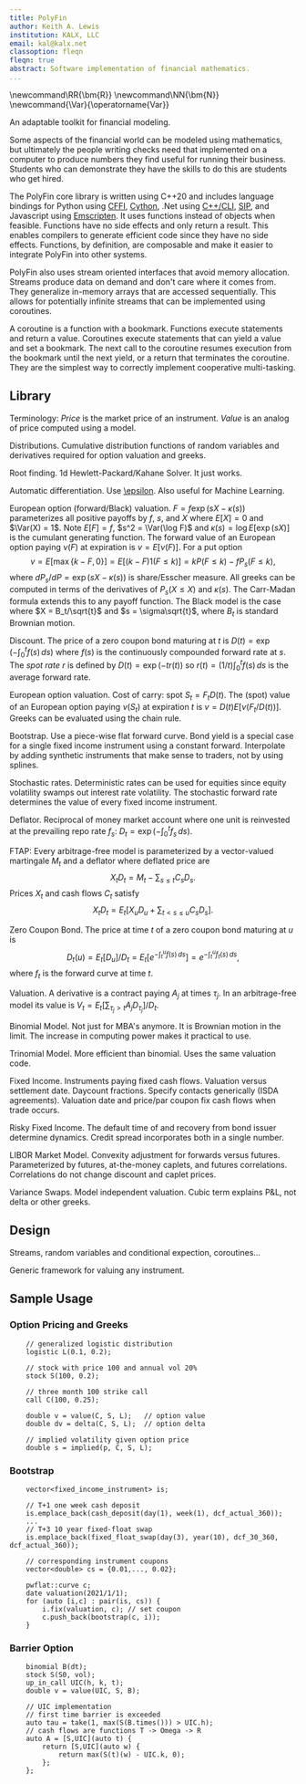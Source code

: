 ```yaml
---
title: PolyFin
author: Keith A. Lewis
institution: KALX, LLC
email: kal@kalx.net
classoption: fleqn
fleqn: true
abstract: Software implementation of financial mathematics.
...
```


\newcommand\RR{\bm{R}}
\newcommand\NN{\bm{N}}
\newcommand{\Var}{\operatorname{Var}}

An adaptable toolkit for financial modeling.

Some aspects of the financial world can be modeled using mathematics,
but ultimately the people writing checks need that implemented on
a computer to produce numbers they find useful for running their business.
Students who can demonstrate they have the skills to do this are
students who get hired.

The PolyFin core library is written using C++20 and includes language bindings for
Python using [CFFI](https://cffi.readthedocs.io/en/latest/), [Cython](https://cython.org/),
.Net using [C++/CLI](https://docs.microsoft.com/en-us/cpp/dotnet/dotnet-programming-with-cpp-cli-visual-cpp),
[SIP](https://www.riverbankcomputing.com/software/sip/intro),
and Javascript using [Emscripten](https://developer.mozilla.org/en-US/docs/Mozilla/Projects/Emscripten).
It uses functions instead of objects when feasible. 
Functions have no side effects and only return a result. 
This enables compilers to generate efficient code since they have no
side effects.  Functions, by definition, are
composable and make it easier to integrate PolyFin into other systems.

PolyFin also uses stream oriented interfaces that avoid memory allocation.
Streams produce data on demand and don't care where it comes from.
They generalize in-memory arrays that are accessed sequentially.
This allows for potentially infinite streams that can
be implemented using coroutines.

A coroutine is a function with a bookmark.
Functions execute statements and return a value.
Coroutines execute statements that can yield a value and set a bookmark.
The next call to the coroutine resumes execution from the bookmark until
the next yield, or a return that terminates the coroutine.
They are the simplest way to correctly implement cooperative multi-tasking.

## Library

Terminology: _Price_ is the market price of an instrument. _Value_ is
an analog of price computed using a model.

Distributions. Cumulative distribution functions of random variables
and derivatives required for option valuation and greeks.

Root finding. 1d Hewlett-Packard/Kahane Solver. It just works.

Automatic differentiation. Use [\epsilon](https://github.com/keithalewis/epsilon).
Also useful for Machine Learning.

European option (forward/Black) valuation. $F = f \exp(s X - κ(s))$ parameterizes all positive payoffs
by $f$, $s$, and $X$ where $E[X] = 0$ and $\Var(X) = 1$. Note $E[F] = f$, $s^2 = \Var(\log F)$
and $κ(s) = \log E[\exp(s X)]$ is the cumulant generating function.
The forward value of an European option paying $ν(F)$ at expiration is $v = E[ν(F)]$.
For a put option
$$
	v = E[\max\{k - F,0\}] = E[(k - F)1(F \le k)] = kP(F\le k) - f P_s(F\le k),
$$
where $dP_s/dP = \exp(s X - κ(s))$ is share/Esscher measure.
All greeks can be computed in terms of the derivatives of $P_s(X\le X)$ and $κ(s)$.
The Carr-Madan formula extends this to any payoff function.
The Black model is the case where $X = B_t/\sqrt{t}$ and $s = \sigma\sqrt{t}$,
where $B_t$ is standard Brownian motion.

Discount. The price of a zero coupon bond maturing at $t$ is $D(t) = \exp(-\int_0^t f(s)\,ds)$
where $f(s)$ is the continuously compounded forward rate at $s$.
The _spot rate_ $r$ is defined by $D(t) = \exp(-t r(t))$ so
$r(t) = (1/t)\int_0^t f(s)\,ds$ is the average forward rate.

European option valuation. Cost of carry: spot $S_t = F_tD(t)$.
The (spot) value of an European option paying $ν(S_t)$ at expiration $t$ is $v = D(t)E[ν(F_t/D(t))]$.
Greeks can be evaluated using the chain rule.

Bootstrap. Use a piece-wise flat forward curve.
Bond yield is a special case for a single fixed income instrument using a constant forward.
Interpolate by adding synthetic instruments that make sense to traders, not by using splines.

Stochastic rates. Deterministic rates can be used for equities since
equity volatility swamps out interest rate volatility.
The stochastic forward rate determines the value of every fixed income instrument.

Deflator. Reciprocal of money market account where one unit is reinvested at
the prevailing repo rate $f_s$: $D_t = \exp(-\int_0^t f_s\,ds)$.

FTAP: Every arbitrage-free model is parameterized by a vector-valued martingale
$M_t$ and a deflator where deflated price are
$$
	X_t D_t = M_t - \sum_{s\le t} C_s D_s.
$$
Prices $X_t$ and cash flows $C_t$ satisfy
$$
	X_t D_t = E_t[X_u D_u + \sum_{t < s \le u} C_s D_s].
$$

Zero Coupon Bond. The price at time $t$ of a zero coupon bond maturing at $u$ is
$$
	D_t(u) = E_t[D_u]/D_t = E_t[e^{-\int_t^u f(s)\,ds}] = e^{-\int_t^u f_t(s)\,ds},
$$
where $f_t$ is the forward curve at time $t$.

Valuation. A derivative is a contract paying $A_j$ at times $τ_j$.
In an arbitrage-free model its value is $V_t = E_t[\sum_{τ_j>t} A_j D_{τ_j}]/D_t$.

Binomial Model. Not just for MBA's anymore. It is Brownian motion in
the limit. The increase in computing power makes it practical to use.

Trinomial Model. More efficient than binomial. Uses the same valuation code.

Fixed Income. Instruments paying fixed cash flows.  Valuation versus settlement date.
Daycount fractions.  Specify contacts generically (ISDA agreements).
Valuation date and price/par coupon fix cash flows when trade occurs.

Risky Fixed Income. The default time of and recovery from bond issuer determine dynamics.
Credit spread incorporates both in a single number.

LIBOR Market Model. Convexity adjustment for forwards versus futures.
Parameterized by futures, at-the-money caplets, and
futures correlations. Correlations do not change discount and caplet prices.

Variance Swaps. Model independent valuation. Cubic term explains P&L, not delta or other greeks.

## Design

Streams, random variables and conditional expection, coroutines...

Generic framework for valuing any instrument.

## Sample Usage

### Option Pricing and Greeks

```
	// generalized logistic distribution
	logistic L(0.1, 0.2);

	// stock with price 100 and annual vol 20%
	stock S(100, 0.2);

	// three month 100 strike call
	call C(100, 0.25);   

	double v = value(C, S, L);   // option value
	double dv = delta(C, S, L);  // option delta

	// implied volatility given option price
	double s = implied(p, C, S, L);
```

### Bootstrap

```
	vector<fixed_income_instrument> is;

	// T+1 one week cash deposit
	is.emplace_back(cash_deposit(day(1), week(1), dcf_actual_360));
	...
	// T+3 10 year fixed-float swap
	is.emplace_back(fixed_float_swap(day(3), year(10), dcf_30_360, dcf_actual_360));

	// corresponding instrument coupons
	vector<double> cs = {0.01,..., 0.02};

	pwflat::curve c;
	date valuation(2021/1/1);
	for (auto [i,c] : pair(is, cs)) {
		i.fix(valuation, c); // set coupon
		c.push_back(bootstrap(c, i));
	}

```

### Barrier Option

```
	binomial B(dt);
	stock S(S0, vol);
	up_in_call UIC(h, k, t);
	double v = value(UIC, S, B);

	// UIC implementation
	// first time barrier is exceeded
	auto tau = take(1, max(S(B.times())) > UIC.h);
	// cash flows are functions T -> Omega -> R
	auto A = [S,UIC](auto t) {
		return [S,UIC](auto w) {
			return max(S(t)(w) - UIC.k, 0);
		};
	};

```

